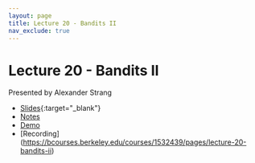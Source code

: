 ```yaml
---
layout: page
title: Lecture 20 - Bandits II
nav_exclude: true
---
```


# Lecture 20 - Bandits II

Presented by Alexander Strang

- [Slides](https://docs.google.com/presentation/d/14mfGSjPKeB-FwCTaV3YKEaY4FL2yEbhqJ27Xt4HsDTA/edit?usp=drive_link){:target="_blank"}
- [Notes](https://drive.google.com/file/d/1uKtlkHek33McpvFAPgUqzue-4LXpLaP8/view?usp=drive_link)
- [Demo](https://data102.datahub.berkeley.edu/hub/user-redirect/git-pull?repo=https%3A%2F%2Fgithub.com%2Fds-102%2Fsp24-materials&urlpath=lab%2Ftree%2Fsp24-materials%2Flecture%2Flecture20%2Fbandits_demo.ipynb&branch=main)
- [Recording] (https://bcourses.berkeley.edu/courses/1532439/pages/lecture-20-bandits-ii)
  
